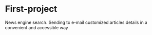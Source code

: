 # First-project
News engine search. Sending to e-mail customized articles details in a convenient and accessible way
